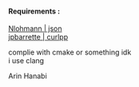 #### Requirements :  
[Nlohmann | json](https://github.com/nlohmann/json)  
[jpbarrette | curlpp](https://curlpp.org)  
  
complie with cmake or something idk  
i use clang   
  
Arin Hanabi